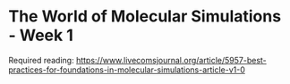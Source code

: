 # The World of Molecular Simulations -  Week 1

Required reading: https://www.livecomsjournal.org/article/5957-best-practices-for-foundations-in-molecular-simulations-article-v1-0
